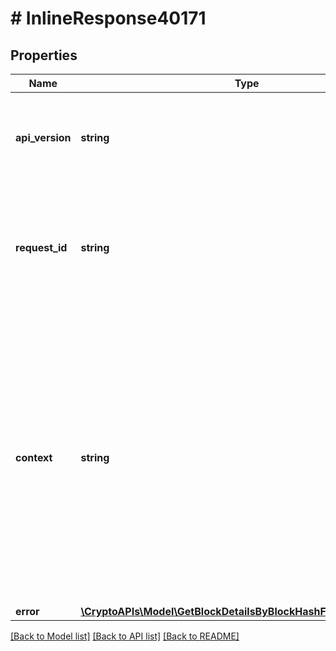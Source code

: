# # InlineResponse40171

## Properties

Name | Type | Description | Notes
------------ | ------------- | ------------- | -------------
**api_version** | **string** | Specifies the version of the API that incorporates this endpoint. |
**request_id** | **string** | Defines the ID of the request. The &#x60;requestId&#x60; is generated by Crypto APIs and it&#39;s unique for every request. |
**context** | **string** | In batch situations the user can use the context to correlate responses with requests. This property is present regardless of whether the response was successful or returned as an error. &#x60;context&#x60; is specified by the user. | [optional]
**error** | [**\CryptoAPIs\Model\GetBlockDetailsByBlockHashFromCallbackE401**](GetBlockDetailsByBlockHashFromCallbackE401.md) |  |

[[Back to Model list]](../../README.md#models) [[Back to API list]](../../README.md#endpoints) [[Back to README]](../../README.md)
